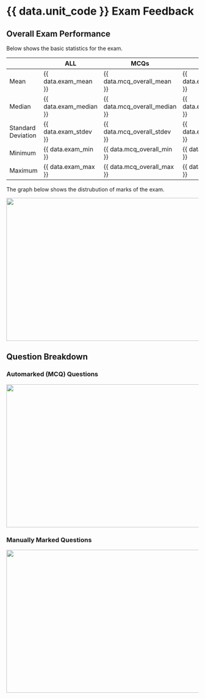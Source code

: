 # {{ data.unit_code }} Exam Feedback

## Overall Exam Performance

Below shows the basic statistics for the exam.

|                    | ALL                    | MCQs                          | Essays                            |  
|--------------------|------------------------|-------------------------------|-----------------------------------|  
| Mean               | {{ data.exam_mean }}   | {{ data.mcq_overall_mean }}   | {{ data.essay_overall_mean }}     |  
| Median             | {{ data.exam_median }} | {{ data.mcq_overall_median }} | {{ data.essay_overall_median }}   |  
| Standard Deviation | {{ data.exam_stdev }}  | {{ data.mcq_overall_stdev }}  | {{ data.essay_overall_stdev }}    |  
| Minimum            | {{ data.exam_min }}    | {{ data.mcq_overall_min }}    | {{ data.essay_overall_min }}      |  
| Maximum            | {{ data.exam_max }}    | {{ data.mcq_overall_max }}    | {{ data.essay_overall_max }}      |

The graph below shows the distrubution of marks of the exam.

<img src="{{ data.exam_distr_graph }}" width="550" height="375">

## Question Breakdown

### Automarked (MCQ) Questions

<img src="{{ data.mcq_avgs }}" width="550" height="375">

### Manually Marked Questions

<img src="{{ data.essay_avgs }}" width="550" height="375">